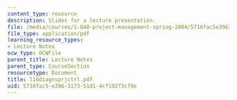 ```yaml
---
content_type: resource
description: Slides for a lecture presentation.
file: /media/courses/1-040-project-management-spring-2004/5716fac5e396317351d14cf19273cf9e_l16diagnsprjctrl.pdf
file_type: application/pdf
learning_resource_types:
- Lecture Notes
ocw_type: OCWFile
parent_title: Lecture Notes
parent_type: CourseSection
resourcetype: Document
title: l16diagnsprjctrl.pdf
uid: 5716fac5-e396-3173-51d1-4cf19273cf9e
---
```

